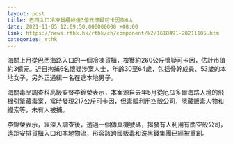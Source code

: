 ```yaml
---
layout: post
title: 巴西入口冷凍貨櫃檢值3億元懷疑可卡因拘6人
date: 2021-11-05 12:09:50.000000000 +08:00
link: https://news.rthk.hk/rthk/ch/component/k2/1618491-20211105.htm
categories: rthk
---
```


海關上月從巴西海路入口的一個冷凍貨櫃，檢獲約260公斤懷疑可卡因，估計市值約3億元。近日拘捕6名懷疑涉案人士，年齡30至64歲，包括骨幹成員、53歲的本地女子，另外正通緝一名在逃本地男子。

海關毒品調查科高級監督李錦榮表示，本案源自去年5月從厄瓜多爾海路入境的飛機引擎藏毒案，當時發現217公斤可卡因，但毒販利用空殼公司，隱藏販毒人物和綫索等，未有人被捕。

李錦榮表示，經深入調查後，透過一個傳真機號碼，揭發有人利用有關空殼公司，遙距安排貨櫃入口和本地物流，形容該跨國販毒和洗黑錢集團已經被重創。
